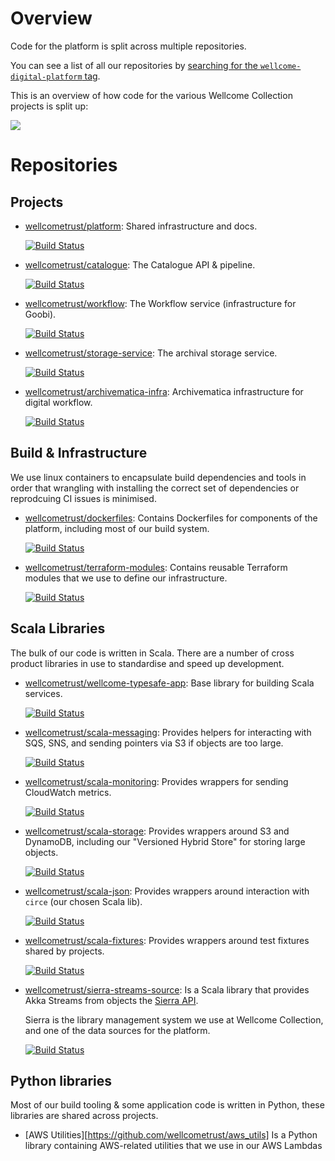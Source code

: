 # Overview

Code for the platform is split across multiple repositories.

You can see a list of all our repositories by [searching for the `wellcome-digital-platform` tag](https://github.com/search?type=Repositories&q=org%3Awellcometrust%20topic%3Awellcome-digital-platform).

This is an overview of how code for the various Wellcome Collection projects is split up:

![](weco_overview.png)

# Repositories

## Projects

*   [wellcometrust/platform](https://github.com/wellcometrust/platform): Shared infrastructure and docs.

    [![Build Status](https://travis-ci.org/wellcometrust/platform.svg?branch=master)](https://travis-ci.org/wellcometrust/platform)

*   [wellcometrust/catalogue](https://github.com/wellcometrust/catalogue): The Catalogue API & pipeline.

    [![Build Status](https://travis-ci.org/wellcometrust/catalogue.svg?branch=master)](https://travis-ci.org/wellcometrust/catalogue)

*   [wellcometrust/workflow](https://github.com/wellcometrust/catalogue): The Workflow service (infrastructure for Goobi).

    [![Build Status](https://travis-ci.org/wellcometrust/workflow.svg?branch=master)](https://travis-ci.org/wellcometrust/workflow)

*   [wellcometrust/storage-service](https://github.com/wellcometrust/storage-service): The archival storage service.

    [![Build Status](https://travis-ci.org/wellcometrust/storage-service.svg?branch=master)](https://travis-ci.org/wellcometrust/storage-service)

*   [wellcometrust/archivematica-infra](https://github.com/wellcometrust/archivematica-infra): Archivematica infrastructure for digital workflow.

    [![Build Status](https://travis-ci.org/wellcometrust/archivematica-infra.svg?branch=master)](https://travis-ci.org/wellcometrust/archivematica-infra)

## Build & Infrastructure

We use linux containers to encapsulate build dependencies and tools in order that wrangling with installing the correct set of dependencies or reprodcuing CI issues is minimised.

*   [wellcometrust/dockerfiles](https://github.com/wellcometrust/dockerfiles): Contains Dockerfiles for components of the platform, including most of our build system.

    [![Build Status](https://travis-ci.org/wellcometrust/dockerfiles.svg?branch=master)](https://travis-ci.org/wellcometrust/dockerfiles)

*   [wellcometrust/terraform-modules](https://github.com/wellcometrust/terraform-modules): Contains reusable Terraform modules that we use to define our infrastructure.

    [![Build Status](https://travis-ci.org/wellcometrust/terraform-modules.svg?branch=master)](https://travis-ci.org/wellcometrust/terraform-modules)

## Scala Libraries

The bulk of our code is written in Scala. There are a number of cross product libraries in use to standardise and speed up development.

*   [wellcometrust/wellcome-typesafe-app](https://github.com/wellcometrust/wellcome-typesafe-app): Base library for building Scala services.

    [![Build Status](https://travis-ci.org/wellcometrust/wellcome-typesafe-app.svg?branch=master)](https://travis-ci.org/wellcometrust/wellcome-typesafe-app)

*   [wellcometrust/scala-messaging](https://github.com/wellcometrust/scala-messaging): Provides helpers for interacting with SQS, SNS, and sending pointers via S3 if objects are too large.

    [![Build Status](https://travis-ci.org/wellcometrust/scala-messaging.svg?branch=master)](https://travis-ci.org/wellcometrust/scala-messaging)

*   [wellcometrust/scala-monitoring](https://github.com/wellcometrust/scala-monitoring): Provides wrappers for sending CloudWatch metrics.

    [![Build Status](https://travis-ci.org/wellcometrust/scala-monitoring.svg?branch=master)](https://travis-ci.org/wellcometrust/scala-monitoring)

*   [wellcometrust/scala-storage](https://github.com/wellcometrust/scala-storage): Provides wrappers around S3 and DynamoDB, including our "Versioned Hybrid Store" for storing large objects.

    [![Build Status](https://travis-ci.org/wellcometrust/scala-storage.svg?branch=master)](https://travis-ci.org/wellcometrust/scala-storage)

*   [wellcometrust/scala-json](https://github.com/wellcometrust/scala-json): Provides wrappers around interaction with `circe` (our chosen Scala lib).

    [![Build Status](https://travis-ci.org/wellcometrust/scala-json.svg?branch=master)](https://travis-ci.org/wellcometrust/scala-json)

*   [wellcometrust/scala-fixtures](https://github.com/wellcometrust/scala-fixtures): Provides wrappers around test fixtures shared by projects.

    [![Build Status](https://travis-ci.org/wellcometrust/scala-fixtures.svg?branch=master)](https://travis-ci.org/wellcometrust/scala-fixtures)

*   [wellcometrust/sierra-streams-source](https://github.com/wellcometrust/sierra-streams-source): Is a Scala library that provides Akka Streams from objects the [Sierra API](https://techdocs.iii.com/sierraapi/Content/titlePage.htm).

    Sierra is the library management system we use at Wellcome Collection, and one of the data sources for the platform.

    [![Build Status](https://travis-ci.org/wellcometrust/sierra-streams-source.svg?branch=master)](https://travis-ci.org/wellcometrust/sierra-streams-source)

## Python libraries

Most of our build tooling & some application code is written in Python, these libraries are shared across projects.

*   [AWS Utilities][https://github.com/wellcometrust/aws_utils] Is a Python library containing AWS-related utilities that we use in our AWS Lambdas